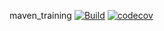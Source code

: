maven_training
[![Build](https://github.com/Ninja07-95/maven_training/actions/workflows/build.yml/badge.svg)](https://github.com/Ninja07-95/maven_training/actions/workflows/build.yml)
[![codecov](https://codecov.io/gh/Ninja07-95/maven_training/branch/main/graph/badge.svg)](https://codecov.io/gh/Ninja07-95/maven_training)
